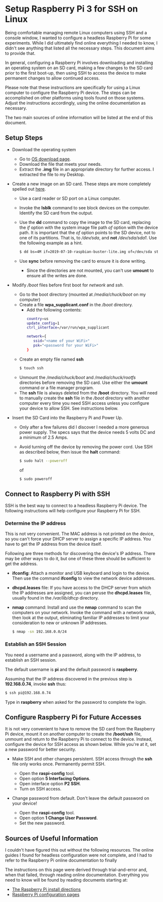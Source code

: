 # Setup Raspberry Pi 3 for SSH on Linux

Being comfortable managing remote Linux computers using SSH and a console
window, I wanted to configure a headless Raspberry Pi for some
experiments.  While I did ultimately find online everything I needed to
know, I didn't see anything that listed all the necessary steps.  This
document aims to provide that.

In general, configuring a Raspberry Pi involves downloading and
installing an operating system on an SD card, making a few changes
to the SD card prior to the first boot-up, then using SSH to access
the device to make permanent changes to allow continued access.

Please note that these instructions are specifically for using a Linux
computer to configure the Raspberry Pi device.  The steps can be
accomplished on other platforms using tools found on those systems.
Adjust the instructions accordingly, using the online documentation
as necessary.

The two main sources of online information will be listed at the end of
this document.

## Setup Steps

- Download the operating system
  - Go to [OS download page](https://www.raspberrypi.org/downloads/).
  - Download the file that meets your needs.
  - Extract the **.img** file in an appropriate directory for further
    access.  I extracted the file to my Desktop.

- Create a new image on an SD card.  These steps are more completely
  spelled out [here](https://www.raspberrypi.org/documentation/installation/installing-images/linux.md).
  - Use a card reader or SD port on a Linux computer.
  - Invoke the **lsblk** command to see block devices on the computer.
    Identify the SD card from the output.
  - Use the **dd** command to copy the image to the SD card, replacing
    the *if* option with the system image file path *of* option with the
    device path.  It is important that the *of* option points to the SD
    device, not to one of its partitions.  That is, to */dev/sda*, and
    **not** */dev/sda/sda1*.  Use the following example as a hint.

    ~~~.sh
    $ dd bs=4M if=2019-07-10-raspbian-buster-lite.img of=/dev/sda status=progress conv=fsync
    ~~~

  - Use **sync** before removing the card to ensure it is done writing.
    - Since the directories are not mounted, you can't use **umount** to
      ensure all the writes are done.

- Modify */boot* files before first boot for *network* and *ssh*.
  - Go to the boot directory (mounted at */media/chuck/boot* on my computer)
  - Create a file **wpa_supplicant.conf** in the */boot* directory.
    - Add the following contents:
      ~~~.sh
      country=us
      update_config=1
      ctrl_interface=/var/run/wpa_supplicant

      network={
         ssid="<name of your WiFi>"
         psk="<password for your WiFi>"
      }
      ~~~
  - Create an empty file named **ssh**
    ~~~.sh
    $ touch ssh
    ~~~
  - Unmount the */media/chuck/boot* and */media/chuck/rootfs* directories
    before removing the SD card.  Use either the **umount** command or
    a file manager program.
  - The **ssh** file is always deleted from the **/boot** directory.
    You will need to manually create the **ssh** file in the */boot*
    directory with another computer every time you need SSH access unless
    you configure your device to allow SSH.  See instructions below.

- Insert the SD Card into the Raspberry Pi and Power Up.
  - Only after a few failures did I discover I needed a more generous
    power supply.  The specs says that the device needs 5 volts DC and
    a minimum of 2.5 Amps.
  - Avoid turning off the device by removing the power cord.  Use SSH
    as described below, then issue the **halt** command:

    ~~~.sh
    $ sudo halt --poweroff
    ~~~

    of

    ~~~.sh
    $ sudo poweroff
    ~~~
    

## Connect to Raspberry Pi with SSH

SSH is the best way to connect to a headless Raspberry Pi device.
The following instructions will help configure your Raspberry Pi
for SSH.

### Determine the IP address

This is not very convenient.  The MAC address is not printed on the
device, so you can't force your DHCP server to assign a specific IP
address.  You have to get the IP address from the device itself.

Following are three methods for discovering the device's IP address.
There may be other ways to do it, but one of these three should be
sufficient to get the address.

- **ifconfig**: Attach a monitor and USB keyboard and login to the
  device.  Then use the command **ifconfig** to view the network
  device addresses.
- **dhcpd.leases** file:  If you have access to the DHCP server from
  which the IP addresses are assigned, you can peruse the
  **dhcpd.leases** file, usually found in the */var/lib/dhcp*
  directory.
- **nmap** command: Install and use the **nmap** command to scan the
  computers on your network.  Invoke the command with a network mask,
  then look at the output, eliminating familiar IP addresses to limit
  your consideration to new or unknown IP addresses.

  ~~~.sh
  $ nmap -sn 192.168.0.0/24
  ~~~

### Establish an SSH Session

You need a username and a password, along with the IP address, to
establish an SSH session.

The default username is **pi** and the default password is
**raspberry**.

Assuming that the IP address discovered in the previous step is
**192.168.0.74**, invoke **ssh** thus:

~~~.sh
$ ssh pi@192.168.0.74
~~~

Type in **raspberry** when asked for the password to complete
the login.

## Configure Raspberry Pi for Future Accesses

It is not very convenient to have to remove the SD card from the
Raspberry Pi device, mount it on another computer to create the
**/boot/ssh** file, unmount and return to the Raspberry Pi to 
connect to the device.  Instead, configure the device for SSH
access as shown below.  While you're at it, set a new password
for better security.

- Make SSH and other changes persistent.  SSH access through the **ssh**
  file only works once.  Permanently permit SSH.
  - Open the **raspi-config** tool.
  - Open option **5 Interfacing Options**.
  - Open interface option **P2 SSH**.
  - Turn on SSH access.

- Change password from default.  Don't leave the default password on
  your device!
  - Open the **raspi-config** tool.
  - Open option **1 Change User Password**.
  - Set the new password.

## Sources of Useful Information

I couldn't have figured this out without the following resources.
The online guides I found for headless configuration were not complete,
and I had to refer to the Raspberry Pi online documentation to 
finally 

The instructions on this page were derived through trial-and-error and,
when that failed, through reading online documentation.  Everything you
need to know will be found by reading documents starting at:
  - [The Raspberry Pi install directions](https://www.raspberrypi.org/documentation/installation/installing-images/linux.md)
  - [Raspberry Pi configuration pages](https://www.raspberrypi.org/documentation/configuration/)


